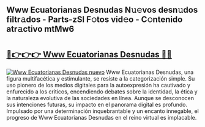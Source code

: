 ## Www Ecuatorianas Desnudas N𝚞𝚎vos desn𝚞dos filtr𝚊dos - Parts-zSl F𝚘tos vid𝚎o - C𝚘ntenido atr𝚊ctivo mtMw6

# <h2><a href="http://mbagry3.tromn.icu/?c=Www+Ecuatorianas+Desnudas">🔗👉👉👉 Www Ecuatorianas Desnudas 🔗🔗</a></h2>

[![Www Ecuatorianas Desnudas nuevo](https://i.imgur.com/pEAQMta.gif)](http://mbagry3.tromn.icu/?c=Www+Ecuatorianas+Desnudas)
Www Ecuatorianas Desnudas, una figura multifacética y estimulante, se resiste a la categorización simple. Su uso pionero de los medios digitales para la autoexpresión ha cautivado y enfurecido a los críticos, encendiendo debates sobre la identidad, la ética y la naturaleza evolutiva de las sociedades en línea. Aunque se desconocen sus intenciones futuras, su impacto en el panorama digital es profundo. Impulsado por una determinación inquebrantable y un encanto innegable, el progreso de Www Ecuatorianas Desnudas en el reino virtual es implacable.
